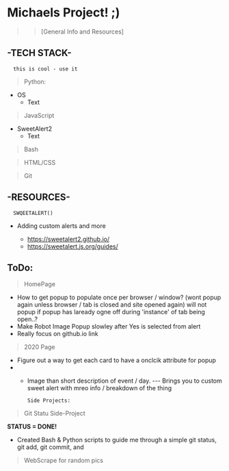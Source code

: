 # Michaels Project! ;)

> > [General Info and Resources]

## -TECH STACK-

      this is cool - use it

> Python:
- OS
   - Text

> JavaScript
- SweetAlert2
   - Text

> Bash

> HTML/CSS

> Git
##  -RESOURCES-
 
      SWQEETALERT()

 * Adding custom alerts and more

    - https://sweetalert2.github.io/
    - https://sweetalert.js.org/guides/
 ## ToDo:

 > HomePage
 - How to get popup to populate once per browser / window? (wont popup again unless browser / tab is closed and site opened again) will not popup if popup has laready ogne off during 'instance' of tab being open..?
 - Make Robot Image Popup slowley after Yes is selected from alert
 - Really focus on github.io link

 > 2020 Page
 - Figure out a way to get each card to have a onclcik attribute for popup
 - - Image than short description of event / day. 
 --- Brings you to custom sweet alert with mreo info / breakdown of the thing
 
 
         Side Projects:


 >Git Statu Side-Project 
 
<b>STATUS  =  DONE!</b>
 - Created Bash & Python scripts to guide me through a simple git status, git add, git commit, and 


>WebScrape for random pics